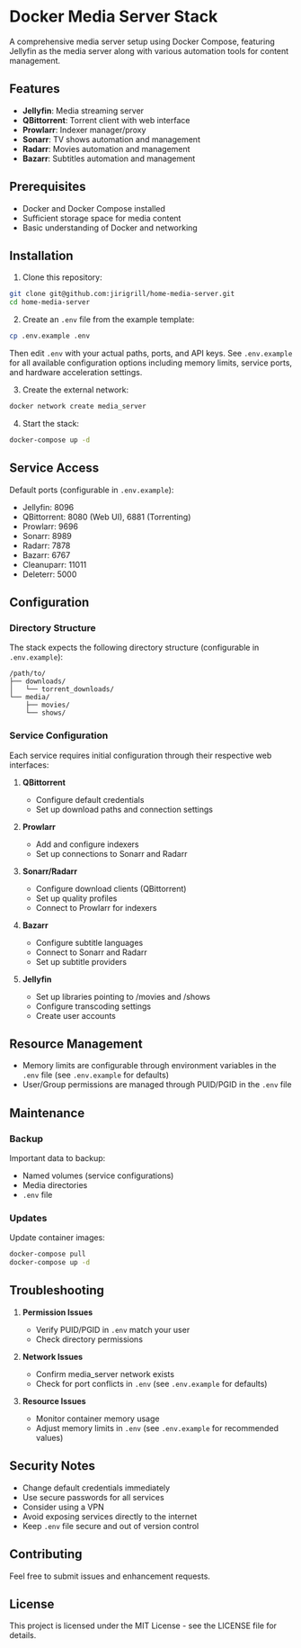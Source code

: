 # Docker Media Server Stack

A comprehensive media server setup using Docker Compose, featuring Jellyfin as the media server along with various automation tools for content management.

## Features

- **Jellyfin**: Media streaming server
- **QBittorrent**: Torrent client with web interface
- **Prowlarr**: Indexer manager/proxy
- **Sonarr**: TV shows automation and management
- **Radarr**: Movies automation and management
- **Bazarr**: Subtitles automation and management

## Prerequisites

- Docker and Docker Compose installed
- Sufficient storage space for media content
- Basic understanding of Docker and networking

## Installation

1. Clone this repository:
```bash
git clone git@github.com:jirigrill/home-media-server.git
cd home-media-server
```

2. Create an `.env` file from the example template:
```bash
cp .env.example .env
```
Then edit `.env` with your actual paths, ports, and API keys. See `.env.example` for all available configuration options including memory limits, service ports, and hardware acceleration settings.

3. Create the external network:
```bash
docker network create media_server
```

4. Start the stack:
```bash
docker-compose up -d
```

## Service Access

Default ports (configurable in `.env.example`):
- Jellyfin: 8096
- QBittorrent: 8080 (Web UI), 6881 (Torrenting)
- Prowlarr: 9696
- Sonarr: 8989
- Radarr: 7878
- Bazarr: 6767
- Cleanuparr: 11011
- Deleterr: 5000

## Configuration

### Directory Structure

The stack expects the following directory structure (configurable in `.env.example`):
```
/path/to/
├── downloads/
│   └── torrent_downloads/
└── media/
    ├── movies/
    └── shows/
```

### Service Configuration

Each service requires initial configuration through their respective web interfaces:

1. **QBittorrent**
   - Configure default credentials
   - Set up download paths and connection settings

2. **Prowlarr**
   - Add and configure indexers
   - Set up connections to Sonarr and Radarr

3. **Sonarr/Radarr**
   - Configure download clients (QBittorrent)
   - Set up quality profiles
   - Connect to Prowlarr for indexers

4. **Bazarr**
   - Configure subtitle languages
   - Connect to Sonarr and Radarr
   - Set up subtitle providers

5. **Jellyfin**
   - Set up libraries pointing to /movies and /shows
   - Configure transcoding settings
   - Create user accounts

## Resource Management

- Memory limits are configurable through environment variables in the `.env` file (see `.env.example` for defaults)
- User/Group permissions are managed through PUID/PGID in the `.env` file

## Maintenance

### Backup

Important data to backup:
- Named volumes (service configurations)
- Media directories
- `.env` file

### Updates

Update container images:
```bash
docker-compose pull
docker-compose up -d
```

## Troubleshooting

1. **Permission Issues**
   - Verify PUID/PGID in `.env` match your user
   - Check directory permissions

2. **Network Issues**
   - Confirm media_server network exists
   - Check for port conflicts in `.env` (see `.env.example` for defaults)

3. **Resource Issues**
   - Monitor container memory usage
   - Adjust memory limits in `.env` (see `.env.example` for recommended values)

## Security Notes

- Change default credentials immediately
- Use secure passwords for all services
- Consider using a VPN
- Avoid exposing services directly to the internet
- Keep `.env` file secure and out of version control

## Contributing

Feel free to submit issues and enhancement requests.

## License

This project is licensed under the MIT License - see the LICENSE file for details.
